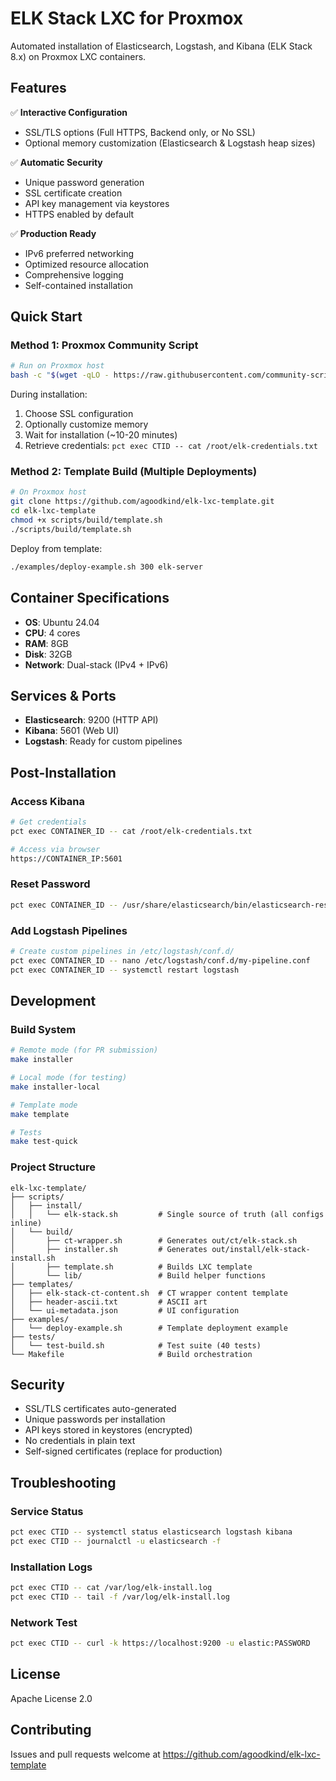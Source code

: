 # ELK Stack LXC for Proxmox

Automated installation of Elasticsearch, Logstash, and Kibana (ELK Stack 8.x) on Proxmox LXC containers.

## Features

✅ **Interactive Configuration**
- SSL/TLS options (Full HTTPS, Backend only, or No SSL)
- Optional memory customization (Elasticsearch & Logstash heap sizes)

✅ **Automatic Security**
- Unique password generation
- SSL certificate creation
- API key management via keystores
- HTTPS enabled by default

✅ **Production Ready**
- IPv6 preferred networking
- Optimized resource allocation
- Comprehensive logging
- Self-contained installation

## Quick Start

### Method 1: Proxmox Community Script

```bash
# Run on Proxmox host
bash -c "$(wget -qLO - https://raw.githubusercontent.com/community-scripts/ProxmoxVE/main/ct/elk-stack.sh)"
```

During installation:
1. Choose SSL configuration
2. Optionally customize memory
3. Wait for installation (~10-20 minutes)
4. Retrieve credentials: `pct exec CTID -- cat /root/elk-credentials.txt`

### Method 2: Template Build (Multiple Deployments)

```bash
# On Proxmox host
git clone https://github.com/agoodkind/elk-lxc-template.git
cd elk-lxc-template
chmod +x scripts/build/template.sh
./scripts/build/template.sh
```

Deploy from template:
```bash
./examples/deploy-example.sh 300 elk-server
```

## Container Specifications

- **OS**: Ubuntu 24.04
- **CPU**: 4 cores
- **RAM**: 8GB
- **Disk**: 32GB
- **Network**: Dual-stack (IPv4 + IPv6)

## Services & Ports

- **Elasticsearch**: 9200 (HTTP API)
- **Kibana**: 5601 (Web UI)
- **Logstash**: Ready for custom pipelines

## Post-Installation

### Access Kibana

```bash
# Get credentials
pct exec CONTAINER_ID -- cat /root/elk-credentials.txt

# Access via browser
https://CONTAINER_IP:5601
```

### Reset Password

```bash
pct exec CONTAINER_ID -- /usr/share/elasticsearch/bin/elasticsearch-reset-password -u elastic
```

### Add Logstash Pipelines

```bash
# Create custom pipelines in /etc/logstash/conf.d/
pct exec CONTAINER_ID -- nano /etc/logstash/conf.d/my-pipeline.conf
pct exec CONTAINER_ID -- systemctl restart logstash
```

## Development

### Build System

```bash
# Remote mode (for PR submission)
make installer

# Local mode (for testing)
make installer-local

# Template mode
make template

# Tests
make test-quick
```

### Project Structure

```
elk-lxc-template/
├── scripts/
│   ├── install/
│   │   └── elk-stack.sh         # Single source of truth (all configs inline)
│   └── build/
│       ├── ct-wrapper.sh        # Generates out/ct/elk-stack.sh
│       ├── installer.sh         # Generates out/install/elk-stack-install.sh
│       ├── template.sh          # Builds LXC template
│       └── lib/                 # Build helper functions
├── templates/
│   ├── elk-stack-ct-content.sh  # CT wrapper content template
│   ├── header-ascii.txt         # ASCII art
│   └── ui-metadata.json         # UI configuration
├── examples/
│   └── deploy-example.sh        # Template deployment example
├── tests/
│   └── test-build.sh            # Test suite (40 tests)
└── Makefile                     # Build orchestration
```

## Security

- SSL/TLS certificates auto-generated
- Unique passwords per installation
- API keys stored in keystores (encrypted)
- No credentials in plain text
- Self-signed certificates (replace for production)

## Troubleshooting

### Service Status

```bash
pct exec CTID -- systemctl status elasticsearch logstash kibana
pct exec CTID -- journalctl -u elasticsearch -f
```

### Installation Logs

```bash
pct exec CTID -- cat /var/log/elk-install.log
pct exec CTID -- tail -f /var/log/elk-install.log
```

### Network Test

```bash
pct exec CTID -- curl -k https://localhost:9200 -u elastic:PASSWORD
```

## License

Apache License 2.0

## Contributing

Issues and pull requests welcome at https://github.com/agoodkind/elk-lxc-template
